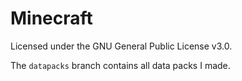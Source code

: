 # Minecraft

Licensed under the GNU General Public License v3.0.

The `datapacks` branch contains all data packs I made.
